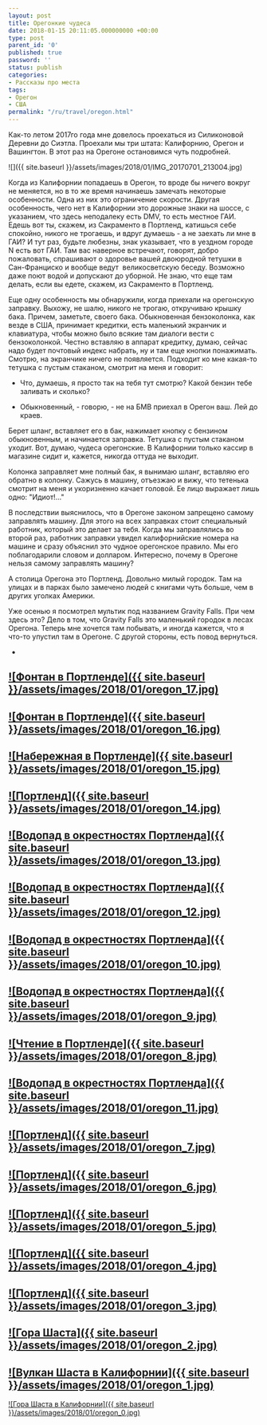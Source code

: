 ```yaml
---
layout: post
title: Орегонкие чудеса
date: 2018-01-15 20:11:05.000000000 +00:00
type: post
parent_id: '0'
published: true
password: ''
status: publish
categories:
- Рассказы про места
tags:
- Орегон
- США
permalink: "/ru/travel/oregon.html"
---
```

Как-то летом 2017го года мне довелось проехаться из Силиконовой Деревни до Сиэтла. Проехали мы три штата: Калифорнию, Орегон и Вашингтон. В этот раз на Орегоне остановимся чуть подробней.

![]({{ site.baseurl }}/assets/images/2018/01/IMG_20170701_213004.jpg)

Когда из Калифорнии попадаешь в Орегон, то вроде бы ничего вокруг не меняется, но в то же время начинаешь замечать некоторые особенности. Одна из них это ограничение скорости. Другая особенность, чего нет в Калифорнии это дорожные знаки на шоссе, с указанием, что здесь неподалеку есть DMV, то есть местное ГАИ. Едешь вот ты, скажем, из Сакраменто в Портленд, катишься себе спокойно, никого не трогаешь, и вдруг думаешь - а не заехать ли мне в ГАИ? И тут раз, будьте любезны, знак указывает, что в уездном городе N есть вот ГАИ. Там вас наверное встречают, говорят, добро пожаловать, спрашивают о здоровье вашей двоюродной тетушки в Сан-Франциско и вообще ведут&nbsp; великосветскую беседу. Возможно даже поют водой и допускают до уборной. Не знаю, что еще там делать, если вы едете, скажем, из Сакраменто в Портленд.

Еще одну особенность мы обнаружили, когда приехали на орегонскую заправку. Выхожу, не шалю, никого не трогаю, откручиваю крышку бака. Причем, заметьте, своего бака. Обыкновенная бензоколонка, как везде в США, принимает кредитки, есть маленький экранчик и клавиатура, чтобы можно было всякие там диалоги вести с бензоколонкой. Честно вставляю в аппарат кредитку, думаю, сейчас надо будет почтовый индекс набрать, ну и там еще кнопки понажимать. Смотрю, на экранчике ничего не появляется. Подходит ко мне какая-то тетушка с пустым стаканом, смотрит на меня и говорит:

- Что, думаешь, я просто так на тебя тут смотрю? Какой бензин тебе заливать и сколько?

- Обыкновенный, - говорю, - не на БМВ приехал в Орегон ваш. Лей до краев.

Берет шланг, вставляет его в бак, нажимает кнопку с бензином обыкновенным, и начинается заправка. Тетушка с пустым стаканом уходит. Вот, думаю, чудеса орегонские. В Калифорнии только кассир в магазине сидит и, кажется, никогда оттуда не выходит.

Колонка заправляет мне полный бак, я вынимаю шланг, вставляю его обратно в колонку. Сажусь в машину, отъезжаю и вижу, что тетенька смотрит на меня и укоризненно качает головой. Ее лицо выражает лишь одно: "Идиот!..."

В последствии выяснилось, что в Орегоне законом запрещено самому заправлять машину. Для этого на всех заправках стоит специальный работник, который это делает за тебя. Когда мы заправлялись во второй раз, работник заправки увидел калифорнийские номера на машине и сразу объяснил это чудное орегонское правило. Мы его поблагодарили словом и долларом. Интересно, почему в Орегоне нельзя самому заправлять машину?

А столица Орегона это Портленд. Довольно милый городок. Там на улицах и в парках было замечено людей с книгами чуть больше, чем в других уголках Америки.

Уже осенью я посмотрел мультик под названием Gravity Falls. При чем здесь это? Дело в том, что Gravity Falls это маленький городок в лесах Орегона. Теперь мне хочется там побывать, и иногда кажется, что я что-то упустил там в Орегоне. С другой стороны, есть повод вернуться.

- 
[![Фонтан в Портленде]({{ site.baseurl }}/assets/images/2018/01/oregon_17.jpg)](/wp-content/uploads/2019/06/oregon_17.jpg)
- 
[![Фонтан в Портленде]({{ site.baseurl }}/assets/images/2018/01/oregon_16.jpg)](/wp-content/uploads/2019/06/oregon_16.jpg)
- 
[![Набережная в Портленде]({{ site.baseurl }}/assets/images/2018/01/oregon_15.jpg)](/wp-content/uploads/2019/06/oregon_15.jpg)
- 
[![Портленд]({{ site.baseurl }}/assets/images/2018/01/oregon_14.jpg)](/wp-content/uploads/2019/06/oregon_14.jpg)
- 
[![Водопад в окрестностях Портленда]({{ site.baseurl }}/assets/images/2018/01/oregon_13.jpg)](/wp-content/uploads/2019/06/oregon_13.jpg)
- 
[![Водопад в окрестностях Портленда]({{ site.baseurl }}/assets/images/2018/01/oregon_12.jpg)](/wp-content/uploads/2019/06/oregon_12.jpg)
- 
[![Водопад в окрестностях Портленда]({{ site.baseurl }}/assets/images/2018/01/oregon_10.jpg)](/wp-content/uploads/2019/06/oregon_10.jpg)
- 
[![Водопад в окрестностях Портленда]({{ site.baseurl }}/assets/images/2018/01/oregon_9.jpg)](/wp-content/uploads/2019/06/oregon_9.jpg)
- 
[![Чтение в Портленде]({{ site.baseurl }}/assets/images/2018/01/oregon_8.jpg)](/wp-content/uploads/2019/06/oregon_8.jpg)
- 
[![Водопад в окрестностях Портленда]({{ site.baseurl }}/assets/images/2018/01/oregon_11.jpg)](/wp-content/uploads/2019/06/oregon_11.jpg)
- 
[![Портленд]({{ site.baseurl }}/assets/images/2018/01/oregon_7.jpg)](/wp-content/uploads/2019/06/oregon_7.jpg)
- 
[![Портленд]({{ site.baseurl }}/assets/images/2018/01/oregon_6.jpg)](/wp-content/uploads/2019/06/oregon_6.jpg)
- 
[![Портленд]({{ site.baseurl }}/assets/images/2018/01/oregon_5.jpg)](/wp-content/uploads/2019/06/oregon_5.jpg)
- 
[![Портленд]({{ site.baseurl }}/assets/images/2018/01/oregon_4.jpg)](/wp-content/uploads/2019/06/oregon_4.jpg)
- 
[![Портленд]({{ site.baseurl }}/assets/images/2018/01/oregon_3.jpg)](/wp-content/uploads/2019/06/oregon_3.jpg)
- 
[![Гора Шаста]({{ site.baseurl }}/assets/images/2018/01/oregon_2.jpg)](/wp-content/uploads/2019/06/oregon_2.jpg)
- 
[![Вулкан Шаста в Калифорнии]({{ site.baseurl }}/assets/images/2018/01/oregon_1.jpg)](/wp-content/uploads/2019/06/oregon_1.jpg)
- 
[![Гора Шаста в Калифорнии]({{ site.baseurl }}/assets/images/2018/01/oregon_0.jpg)](/wp-content/uploads/2019/06/oregon_0.jpg)

